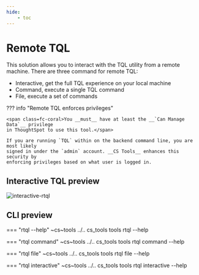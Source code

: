 ```yaml
---
hide:
    - toc
---
```


# Remote TQL

This solution allows you to interact with the TQL utility from a remote machine. There
are three command for remote TQL:

 - Interactive, get the full TQL experience on your local machine
 - Command, execute a single TQL command
 - File, execute a set of commands

??? info "Remote TQL enforces privileges"

    <span class=fc-coral>You __must__ have at least the __`Can Manage Data`__ privilege
    in ThoughtSpot to use this tool.</span>

    If you are running `TQL` within on the backend command line, you are most likely
    signed in under the `admin` account. __CS Tools__ enhances this security by
    enforcing privileges based on what user is logged in.

## Interactive TQL preview

![interactive-rtql](./interactive_rtql.png)

## CLI preview

=== "rtql --help"
    ~cs~tools ../.. cs_tools tools rtql --help

=== "rtql command"
    ~cs~tools ../.. cs_tools tools rtql command --help

=== "rtql file"
    ~cs~tools ../.. cs_tools tools rtql file --help

=== "rtql interactive"
    ~cs~tools ../.. cs_tools tools rtql interactive --help

[contrib-boonhapus]: https://github.com/boonhapus
